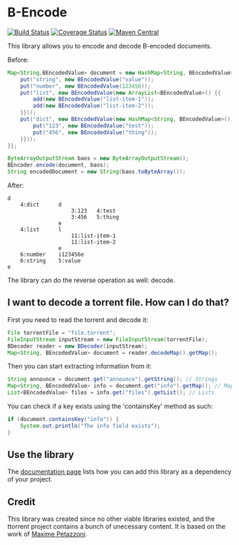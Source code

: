 B-Encode
========

[![Build Status](https://travis-ci.org/adaxi/Bencode.svg?branch=master)](https://travis-ci.org/adaxi/Bencode) [![Coverage Status](https://coveralls.io/repos/github/adaxi/Bencode/badge.svg?branch=master)](https://coveralls.io/github/adaxi/Bencode?branch=master) [![Maven Central](https://maven-badges.herokuapp.com/maven-central/be.adaxisoft/Bencode/badge.svg)](http://adaxi.github.io/Bencode/dependency-info.html)

This library allows you to encode and decode B-encoded documents.

Before:

```java
Map<String,BEncodedValue> document = new HashMap<String, BEncodedValue>() {{
    put("string", new BEncodedValue("value"));
    put("number", new BEncodedValue(123456));
    put("list", new BEncodedValue(new ArrayList<BEncodedValue>() {{
        add(new BEncodedValue("list-item-1"));
        add(new BEncodedValue("list-item-2"));
    }}));
    put("dict", new BEncodedValue(new HashMap<String, BEncodedValue>() {{
        put("123", new BEncodedValue("test"));
        put("456", new BEncodedValue("thing"));
    }}));
}};

ByteArrayOutputStream baos = new ByteArrayOutputStream();
BEncoder.encode(document, baos);
String encodedDocument = new String(baos.toByteArray());
```

After:

```
d
	4:dict		d
					3:123	4:test
					3:456	5:thing
				e
	4:list		l
					11:list-item-1
					11:list-item-2
				e
	6:number	i123456e
	6:string	5:value
e
```

The library can do the reverse operation as well: decode.

I want to decode a torrent file. How can I do that?
---------------------------------------------------

First you need to read the torrent and decode it:

```java
File torrentFile = "file.torrent";
FileInputStream inputStream = new FileInputStream(torrentFile);
BDecoder reader = new BDecoder(inputStream);
Map<String, BEncodedValue> document = reader.decodeMap().getMap();
```

Then you can start extracting information from it:

```java
String announce = document.get("announce").getString(); // Strings
Map<String, BEncodedValue> info = document.get("info").getMap(); // Maps
List<BEncodedValue> files = info.get("files").getList(); // Lists
```

You can check if a key exists using the 'containsKey' method as such:

```java
if (document.containsKey("info")) {
    System.out.println("The info field exists");
}
```

Use the library
--------------

The [documentation page](http://adaxi.github.io/Bencode/dependency-info.html) lists how you can add this library
as a dependency of your project.

Credit
------

This library was created since no other viable libraries existed, and the ttorrent
project contains a bunch of unecessary content. It is based on the work of [Maxime Petazzoni](https://github.com/mpetazzoni/ttorrent).
